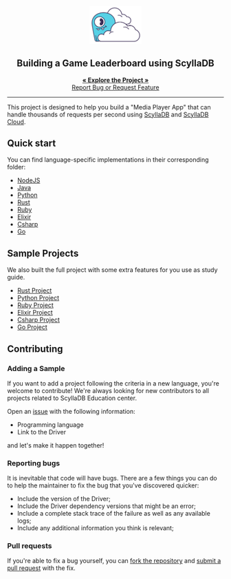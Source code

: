 

<!-- Title -->

<p align="center">
  <p align="center">
  <img src=".github/images/scylla-cloud.png" alt="Imagem da linguagem" width="120">
  </p>
  <h2 align="center"> Building a Game Leaderboard using ScyllaDB </h2>
  
  <p align="center">
    <a href="https://gaming-leaderboard.scylladb.com">
        <strong>« Explore the Project »</strong>
    </a>
    <br />
    <a href="https://github.com/scylladb/gaming-leaderboard/issues/new">Report Bug or Request Feature</a>
  </p>
</p>
<hr>


This project is designed to help you build a "Media Player App" that can handle thousands of requests per second using [ScyllaDB](https://github.com/scylladb/scylladb) and [ScyllaDB Cloud](https://www.scylladb.com/product/scylla-cloud/).

## Quick start

You can find language-specific implementations in their corresponding folder:

- [NodeJS](/docs/source/build-with-javascript.md)
- [Java](/docs/source/build-with-java.md)
- [Python](/docs/source/build-with-python.md)
- [Rust](/docs/source/build-with-rust.md)
- [Ruby](/docs/source/build-with-ruby.md)
- [Elixir](/docs/source/build-with-elixir.md)
- [Csharp](/docs/source/build-with-csharp.md)
- [Go](/docs/source/build-with-golang.md)


## Sample Projects

We also built the full project with some extra features for you use as study guide.

- [Rust Project](/rust)
- [Python Project](/python)
- [Ruby Project](/ruby)
- [Elixir Project](/elixir)
- [Csharp Project](/csharp)
- [Go Project](/go)


## Contributing

### Adding a Sample

If you want to add a project following the criteria in a new language, you're welcome to contribute! We're always looking for new contributors to all projects related to ScyllaDB Education center. 

Open an [issue](https://github.com/scylladb/scylla-cloud-getting-started/issues/new) with the following information:

- Programming language
- Link to the Driver

and let's make it happen together!

### Reporting bugs

It is inevitable that code will have bugs. There are a few things you can do to
help the maintainer to fix the bug that you've discovered quicker:

* Include the version of the Driver;
* Include the Driver dependency versions that might be an error;
* Include a complete stack trace of the failure as well as any available logs;
* Include any additional information you think is relevant;

### Pull requests

If you're able to fix a bug yourself, you can [fork the repository](https://help.github.com/articles/fork-a-repo/) and [submit a pull request](https://help.github.com/articles/using-pull-requests/) with the fix.

